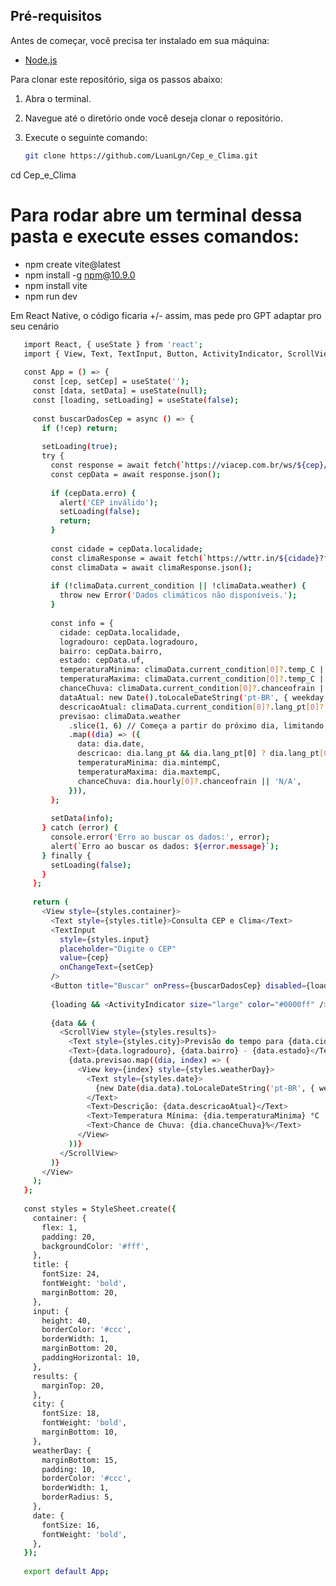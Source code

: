 ## Pré-requisitos

Antes de começar, você precisa ter instalado em sua máquina:

- [Node.js](https://nodejs.org/)


Para clonar este repositório, siga os passos abaixo:

1. Abra o terminal.
2. Navegue até o diretório onde você deseja clonar o repositório.
3. Execute o seguinte comando:

   ```bash
   git clone https://github.com/LuanLgn/Cep_e_Clima.git

cd Cep_e_Clima

# Para rodar abre um terminal dessa pasta e execute esses comandos:

- npm create vite@latest
- npm install -g npm@10.9.0
- npm install vite
- npm run dev


Em React Native, o código ficaria +/- assim, mas pede pro GPT adaptar pro seu cenário

```bash
   import React, { useState } from 'react';
   import { View, Text, TextInput, Button, ActivityIndicator, ScrollView, StyleSheet } from 'react-native';
   
   const App = () => {
     const [cep, setCep] = useState('');
     const [data, setData] = useState(null);
     const [loading, setLoading] = useState(false);
   
     const buscarDadosCep = async () => {
       if (!cep) return;
   
       setLoading(true);
       try {
         const response = await fetch(`https://viacep.com.br/ws/${cep}/json/`);
         const cepData = await response.json();
   
         if (cepData.erro) {
           alert('CEP inválido');
           setLoading(false);
           return;
         }
   
         const cidade = cepData.localidade;
         const climaResponse = await fetch(`https://wttr.in/${cidade}?format=j1&lang=pt`);
         const climaData = await climaResponse.json();
   
         if (!climaData.current_condition || !climaData.weather) {
           throw new Error('Dados climáticos não disponíveis.');
         }
   
         const info = {
           cidade: cepData.localidade,
           logradouro: cepData.logradouro,
           bairro: cepData.bairro,
           estado: cepData.uf,
           temperaturaMinima: climaData.current_condition[0]?.temp_C || 'N/A',
           temperaturaMaxima: climaData.current_condition[0]?.temp_C || 'N/A',
           chanceChuva: climaData.current_condition[0]?.chanceofrain || 'N/A',
           dataAtual: new Date().toLocaleDateString('pt-BR', { weekday: 'long', year: 'numeric', month: 'long', day: 'numeric' }),
           descricaoAtual: climaData.current_condition[0]?.lang_pt[0]?.value || 'Descrição não disponível',
           previsao: climaData.weather
             .slice(1, 6) // Começa a partir do próximo dia, limitando a 5 dias
             .map((dia) => ({
               data: dia.date,
               descricao: dia.lang_pt && dia.lang_pt[0] ? dia.lang_pt[0].value : 'Descrição não disponível',
               temperaturaMinima: dia.mintempC,
               temperaturaMaxima: dia.maxtempC,
               chanceChuva: dia.hourly[0]?.chanceofrain || 'N/A',
             })),
         };
   
         setData(info);
       } catch (error) {
         console.error('Erro ao buscar os dados:', error);
         alert(`Erro ao buscar os dados: ${error.message}`);
       } finally {
         setLoading(false);
       }
     };
   
     return (
       <View style={styles.container}>
         <Text style={styles.title}>Consulta CEP e Clima</Text>
         <TextInput
           style={styles.input}
           placeholder="Digite o CEP"
           value={cep}
           onChangeText={setCep}
         />
         <Button title="Buscar" onPress={buscarDadosCep} disabled={loading} />
   
         {loading && <ActivityIndicator size="large" color="#0000ff" />}
   
         {data && (
           <ScrollView style={styles.results}>
             <Text style={styles.city}>Previsão do tempo para {data.cidade}</Text>
             <Text>{data.logradouro}, {data.bairro} - {data.estado}</Text>
             {data.previsao.map((dia, index) => (
               <View key={index} style={styles.weatherDay}>
                 <Text style={styles.date}>
                   {new Date(dia.data).toLocaleDateString('pt-BR', { weekday: 'long', year: 'numeric', month: 'long', day: 'numeric' })}
                 </Text>
                 <Text>Descrição: {data.descricaoAtual}</Text>
                 <Text>Temperatura Mínima: {dia.temperaturaMinima} °C | Temperatura Máxima: {dia.temperaturaMaxima} °C</Text>
                 <Text>Chance de Chuva: {dia.chanceChuva}%</Text>
               </View>
             ))}
           </ScrollView>
         )}
       </View>
     );
   };
   
   const styles = StyleSheet.create({
     container: {
       flex: 1,
       padding: 20,
       backgroundColor: '#fff',
     },
     title: {
       fontSize: 24,
       fontWeight: 'bold',
       marginBottom: 20,
     },
     input: {
       height: 40,
       borderColor: '#ccc',
       borderWidth: 1,
       marginBottom: 20,
       paddingHorizontal: 10,
     },
     results: {
       marginTop: 20,
     },
     city: {
       fontSize: 18,
       fontWeight: 'bold',
       marginBottom: 10,
     },
     weatherDay: {
       marginBottom: 15,
       padding: 10,
       borderColor: '#ccc',
       borderWidth: 1,
       borderRadius: 5,
     },
     date: {
       fontSize: 16,
       fontWeight: 'bold',
     },
   });
   
   export default App;


